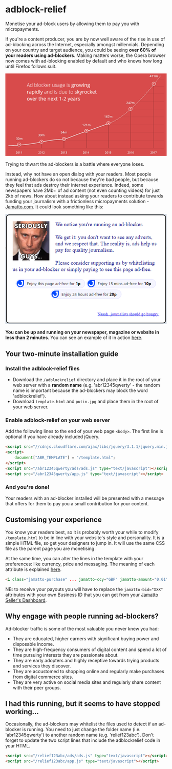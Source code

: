 # adblock-relief
Monetise your ad-block users by allowing them to pay you with micropayments.

If you're a content producer, you are by now well aware of the rise in use of ad-blocking across the Internet, especially amongst millennials.  Depending on your country and target audience, you could be seeing **over 60% of your readers using ad-blockers**.  Making matters worse, the Opera browser now comes with ad-blocking enabled by default and who knows how long until Firefox follows suit.

![Growth of ad-blocking](adblocking-growth.png)

Trying to thwart the ad-blockers is a battle where everyone loses.

Instead, why not have an open dialog with your readers.  Most people running ad-blockers do so not because they're bad people, but because they feel that ads destroy their internet experience.  Indeed, some newspapers have 2Mb+ of ad content (not even counting videos) for just 2kb of news.  How about instead asking your readers to contribute towards funding your journalism with a frictionless micropayments solution - [Jamatto.com](https://jamatto.com).  It could look something like this:

![A suggested conversation](adblocking-solution.png)

**You can be up and running on your newspaper, magazine or website in less than 2 minutes**.  You can see an example of it in action [here](https://jamatto.com/sample/adblocker).


## Your two-minute installation guide

### Install the adblock-relief files
* Download the `/adblockrelief` directory and place it in the root of your web server with a **random name** (e.g. 'abr12345qwerty' - the random name is important because the ad-blockers may block the word 'adblockrelief').
* Download `template.html` and `putin.jpg` and place them in the root of your web server.

### Enable adblock-relief on your web server
Add the following lines to the end of your web page `<body>`.  The first line is optional if you have already included jQuery.
```html
<script src="//cdnjs.cloudflare.com/ajax/libs/jquery/3.1.1/jquery.min.js" type="text/javascript"></script>
<script>
    document["ABR_TEMPLATE"] = "/template.html";
</script>
<script src="/abr12345qwerty/ads/ads.js" type="text/javascript"></script>
<script src="/abr12345qwerty/app.js" type="text/javascript"></script>
```

### And you're done!
Your readers with an ad-blocker installed will be presented with a message that offers for them to pay you a small contribution for your content.

## Customising your experience
You know your readers best, so it is probably worth your while to modify `/template.html`  to be in line with your website's style and personality.  It is a simple HTML file, so get your designers to jump in.  It will use the same CSS file as the parent page you are monetising.

At the same time, you can alter the lines in the template with your preferences: like currency, price and messaging.  The meaning of each attribute is explained [here](https://jamatto.com/#/BusinessCode).
```html
<i class="jamatto-purchase" ... jamatto-ccy="GBP" jamatto-amount="0.01" ... ></i>
```
NB: to receive your payouts you will have to replace the `jamatto-bid="XXX"` attributes with your own Business ID that you can get from your [Jamatto Seller's Dashboard](https://jamatto.com/#/Seller).

## Why engage with people running ad-blockers?
Ad-blocker traffic is some of the most valuable you never knew you had:
* They are educated, higher earners with significant buying power and disposable income.
* They are high-frequency consumers of digital content and spend a lot of time pursuing interests they are passionate about.
* They are early adopters and highly receptive towards trying products and services they discover.
* They are accustomed to shopping online and regularly make purchases from digital commerce sites.
* They are very active on social media sites and regularly share content with their peer groups.

## I had this running, but it seems to have stopped working...
Occasionally, the ad-blockers may whitelist the files used to detect if an ad-blocker is running.  You need to just change the folder name (i.e. 'abr12345qwerty') to another random name (e.g. 'relief123abc').  Don't forget to update the two script lines that include the adblockrelief code in your HTML.
```html
<script src="/relief123abc/ads/ads.js" type="text/javascript"></script>
<script src="/relief123abc/app.js" type="text/javascript"></script>
```
